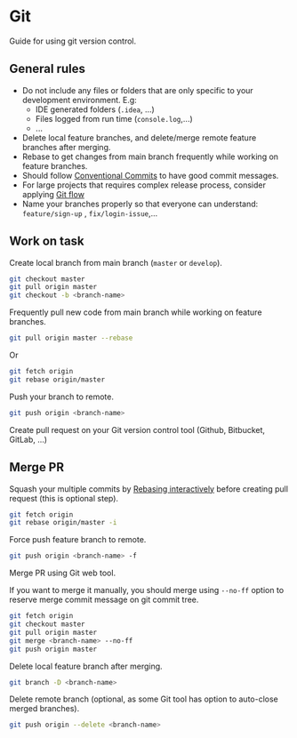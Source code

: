 Git
===

Guide for using git version control.

General rules
-------------

* Do not include any files or folders that are only specific to your
development environment. E.g:
  * IDE generated folders (`.idea`, ...)
  * Files logged from run time (`console.log`,...)
  * ...
* Delete local feature branches, and delete/merge remote feature branches after
merging.
* Rebase to get changes from main branch frequently while working on feature
branches.
* Should follow [Conventional Commits](
https://www.conventionalcommits.org/en/v1.0.0-beta.2/) to have good commit
messages.
* For large projects that requires complex release process, consider applying
[Git flow](https://danielkummer.github.io/git-flow-cheatsheet)
* Name your branches properly so that everyone can understand: `feature/sign-up`
, `fix/login-issue`,...

Work on task
------------

Create local branch from main branch (`master` or `develop`).
```bash
git checkout master
git pull origin master
git checkout -b <branch-name>
```

Frequently pull new code from main branch while working on feature branches.
```bash
git pull origin master --rebase
```

Or
```bash
git fetch origin
git rebase origin/master
```

Push your branch to remote.
```bash
git push origin <branch-name>
```

Create pull request on your Git version control tool (Github, Bitbucket, GitLab,
...)

Merge PR
--------

Squash your multiple commits by [Rebasing interactively](
https://help.github.com/articles/about-git-rebase/#rebasing-commits-against-a-branch)
before creating pull request (this is optional step).
```bash
git fetch origin
git rebase origin/master -i
```

Force push feature branch to remote.
```bash
git push origin <branch-name> -f
```

Merge PR using Git web tool.

If you want to merge it manually, you should merge using `--no-ff` option to
reserve merge commit message on git commit tree.
```bash
git fetch origin
git checkout master
git pull origin master
git merge <branch-name> --no-ff
git push origin master 
```

Delete local feature branch after merging.
```bash
git branch -D <branch-name>
```  

Delete remote branch (optional, as some Git tool has option to auto-close
merged branches).
```bash
git push origin --delete <branch-name>
```
